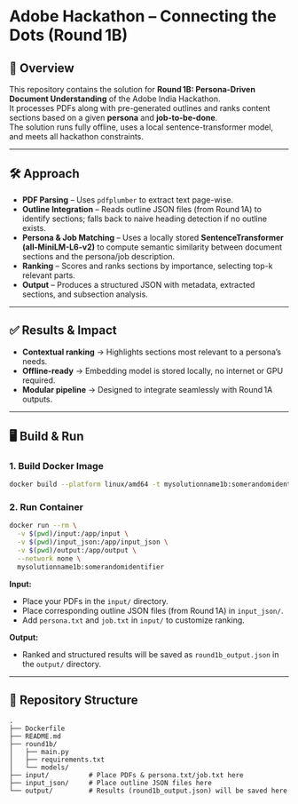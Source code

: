 # Adobe Hackathon – Connecting the Dots (Round 1B)

## 📌 Overview  
This repository contains the solution for **Round 1B: Persona-Driven Document Understanding** of the Adobe India Hackathon.  
It processes PDFs along with pre-generated outlines and ranks content sections based on a given **persona** and **job-to-be-done**.  
The solution runs fully offline, uses a local sentence-transformer model, and meets all hackathon constraints.

---

## 🛠 Approach  
* **PDF Parsing** – Uses `pdfplumber` to extract text page-wise.  
* **Outline Integration** – Reads outline JSON files (from Round 1A) to identify sections; falls back to naive heading detection if no outline exists.  
* **Persona & Job Matching** – Uses a locally stored **SentenceTransformer (all-MiniLM-L6-v2)** to compute semantic similarity between document sections and the persona/job description.  
* **Ranking** – Scores and ranks sections by importance, selecting top-k relevant parts.  
* **Output** – Produces a structured JSON with metadata, extracted sections, and subsection analysis.

---

## ✅ Results & Impact  
* **Contextual ranking** → Highlights sections most relevant to a persona’s needs.  
* **Offline-ready** → Embedding model is stored locally, no internet or GPU required.  
* **Modular pipeline** → Designed to integrate seamlessly with Round 1A outputs.

---

## 🖥 Build & Run  

### 1. Build Docker Image
```bash
docker build --platform linux/amd64 -t mysolutionname1b:somerandomidentifier .
```

### 2. Run Container
```bash
docker run --rm \
  -v $(pwd)/input:/app/input \
  -v $(pwd)/input_json:/app/input_json \
  -v $(pwd)/output:/app/output \
  --network none \
  mysolutionname1b:somerandomidentifier
```

**Input:**
- Place your PDFs in the `input/` directory.
- Place corresponding outline JSON files (from Round 1A) in `input_json/`.
- Add `persona.txt` and `job.txt` in `input/` to customize ranking.

**Output:**
- Ranked and structured results will be saved as `round1b_output.json` in the `output/` directory.

---

## 📂 Repository Structure
```
.
├── Dockerfile
├── README.md
├── round1b/
│   ├── main.py
│   ├── requirements.txt
│   └── models/
├── input/          # Place PDFs & persona.txt/job.txt here
├── input_json/     # Place outline JSON files here
└── output/         # Results (round1b_output.json) will be saved here
```
